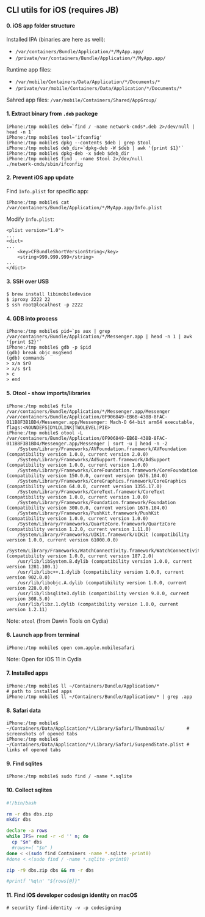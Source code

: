 ## CLI utils for iOS (requires JB)

#### 0. iOS app folder structure

Installed IPA (binaries are here as well):
- `/var/containers/Bundle/Application/*/MyApp.app/`
- `/private/var/containers/Bundle/Application/*/MyApp.app/`

Runtime app files:
- `/var/mobile/Containers/Data/Application/*/Documents/*`
- `/private/var/mobile/Containers/Data/Application/*/Documents/*`

Sahred app files: `/var/mobile/Containers/Shared/AppGroup/`

#### 1. Extract binary from `.deb` packege
```
iPhone:/tmp mobile$ deb=`find / -name network-cmds*.deb 2>/dev/null | head -n 1`
iPhone:/tmp mobile$ tool='ifconfig'
iPhone:/tmp mobile$ dpkg --contents $deb | grep $tool
iPhone:/tmp mobile$ deb_dir=`dpkg-deb -W $deb | awk '{print $1}'`
iPhone:/tmp mobile$ dpkg-deb -x $deb $deb_dir
iPhone:/tmp mobile$ find . -name $tool 2>/dev/null
./network-cmds/sbin/ifconfig
```

#### 2. Prevent iOS app update

Find `Info.plist` for specific app:
```
iPhone:/tmp mobile$ cat /var/containers/Bundle/Application/*/MyApp.app/Info.plist
```

Modify `Info.plist`:
```
<plist version="1.0">
...
<dict>
...
	<key>CFBundleShortVersionString</key>
	<string>999.999.999</string>
...
</dict>
```

#### 3. SSH over USB
```
$ brew install libimobiledevice
$ iproxy 2222 22
$ ssh root@localhost -p 2222
```

#### 4. GDB into process
```
iPhone:/tmp mobile$ pid=`ps aux | grep /var/containers/Bundle/Application/*/Messenger.app | head -n 1 | awk '{print $2}'`
iPhone:/tmp mobile$ gdb -p $pid
(gdb) break objc_msgSend
(gdb) commands
> x/a $r0
> x/s $r1
> c
> end
```

#### 5. Otool - show imports/libraries
```
iPhone:/tmp mobile$ file /var/containers/Bundle/Application/*/Messenger.app/Messenger
/var/containers/Bundle/Application/0F906849-EB6B-438B-8FAC-011B8F3B1BD4/Messenger.app/Messenger: Mach-O 64-bit arm64 executable, flags:<NOUNDEFS|DYLDLINK|TWOLEVEL|PIE>
iPhone:/tmp mobile$ otool -L /var/containers/Bundle/Application/0F906849-EB6B-438B-8FAC-011B8F3B1BD4/Messenger.app/Messenger | sort -u | head -n -2
	/System/Library/Frameworks/AVFoundation.framework/AVFoundation (compatibility version 1.0.0, current version 2.0.0)
	/System/Library/Frameworks/AdSupport.framework/AdSupport (compatibility version 1.0.0, current version 1.0.0)
	/System/Library/Frameworks/CoreFoundation.framework/CoreFoundation (compatibility version 150.0.0, current version 1676.104.0)
	/System/Library/Frameworks/CoreGraphics.framework/CoreGraphics (compatibility version 64.0.0, current version 1355.17.0)
	/System/Library/Frameworks/CoreText.framework/CoreText (compatibility version 1.0.0, current version 1.0.0)
	/System/Library/Frameworks/Foundation.framework/Foundation (compatibility version 300.0.0, current version 1676.104.0)
	/System/Library/Frameworks/PushKit.framework/PushKit (compatibility version 1.0.0, current version 1.0.0)
	/System/Library/Frameworks/QuartzCore.framework/QuartzCore (compatibility version 1.2.0, current version 1.11.0)
	/System/Library/Frameworks/UIKit.framework/UIKit (compatibility version 1.0.0, current version 61000.0.0)
	/System/Library/Frameworks/WatchConnectivity.framework/WatchConnectivity (compatibility version 1.0.0, current version 187.2.0)
	/usr/lib/libSystem.B.dylib (compatibility version 1.0.0, current version 1281.100.1)
	/usr/lib/libc++.1.dylib (compatibility version 1.0.0, current version 902.0.0)
	/usr/lib/libobjc.A.dylib (compatibility version 1.0.0, current version 228.0.0)
	/usr/lib/libsqlite3.dylib (compatibility version 9.0.0, current version 308.5.0)
	/usr/lib/libz.1.dylib (compatibility version 1.0.0, current version 1.2.11)
```
Note: `otool` (from Dawin Tools on Cydia)

#### 6. Launch app from terminal
```
iPhone:/tmp mobile$ open com.apple.mobilesafari
```
Note: Open for iOS 11 in Cydia

#### 7. Installed apps
```
iPhone:/tmp mobile$ ll ~/Containers/Bundle/Application/*                     # path to installed apps
iPhone:/tmp mobile$ ll ~/Containers/Bundle/Application/* | grep .app
```

#### 8. Safari data
```
iPhone:/tmp mobile$ ~/Containers/Data/Application/*/Library/Safari/Thumbnails/        # screenshots of opened tabs
iPhone:/tmp mobile$ ~/Containers/Data/Application/*/Library/Safari/SuspendState.plist # links of opened tabs
```

#### 9. Find sqlites
```
iPhone:/tmp mobile$ sudo find / -name *.sqlite
```

#### 10. Collect sqlites
```bash
#!/bin/bash

rm -r dbs dbs.zip
mkdir dbs

declare -a rows
while IFS= read -r -d '' n; do
  cp "$n" dbs
  #rows+=( "$n" )
done < <(sudo find Containers -name *.sqlite -print0)
#done < <(sudo find / -name *.sqlite -print0)

zip -r9 dbs.zip dbs && rm -r dbs

#printf '%q\n' "${rows[@]}"
```

#### 11. Find iOS developer codesign identity on macOS
```
# security find-identity -v -p codesigning
```
